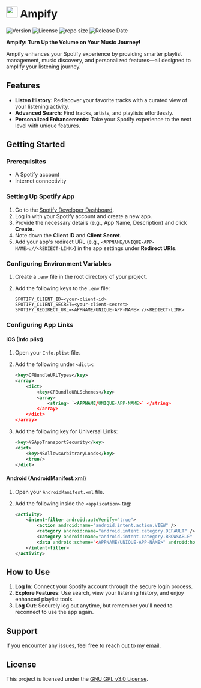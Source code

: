 # <img src="https://github.com/samanjhutty/ampify/blob/main/android/app/src/main/res/mipmap-hdpi/ic_launcher.png" width="30" height="30"> Ampify

![Version](https://img.shields.io/github/v/release/samanjhutty/ampify)
![License](https://img.shields.io/github/license/samanjhutty/ampify)
![repo size](https://img.shields.io/github/repo-size/samanjhutty/ampify)
![Release Date](https://img.shields.io/github/release-date/samanjhutty/ampify)

**Ampify: Turn Up the Volume on Your Music Journey!**

Ampify enhances your Spotify experience by providing smarter playlist management, music discovery, and personalized features—all designed to amplify your listening journey.

## Features

- **Listen History**: Rediscover your favorite tracks with a curated view of your listening activity.
- **Advanced Search**: Find tracks, artists, and playlists effortlessly.
- **Personalized Enhancements**: Take your Spotify experience to the next level with unique features.

## Getting Started

### Prerequisites

- A Spotify account
- Internet connectivity

### Setting Up Spotify App

1. Go to the [Spotify Developer Dashboard](https://developer.spotify.com/dashboard/).
2. Log in with your Spotify account and create a new app.
3. Provide the necessary details (e.g., App Name, Description) and click **Create**.
4. Note down the **Client ID** and **Client Secret**.
5. Add your app's redirect URL (e.g., `<APPNAME/UNIQUE-APP-NAME>://<REDIECT-LINK>`) in the app settings under **Redirect URIs**.

### Configuring Environment Variables

1. Create a `.env` file in the root directory of your project.
2. Add the following keys to the `.env` file:

   ```env
   SPOTIFY_CLIENT_ID=<your-client-id>
   SPOTIFY_CLIENT_SECRET=<your-client-secret>
   SPOTIFY_REDIRECT_URL=<APPNAME/UNIQUE-APP-NAME>://<REDIECT-LINK>
   ```

### Configuring App Links

#### iOS (Info.plist)

1. Open your `Info.plist` file.
2. Add the following under `<dict>`:

   ```xml
   <key>CFBundleURLTypes</key>
   <array>
       <dict>
           <key>CFBundleURLSchemes</key>
           <array>
               <string> `<APPNAME/UNIQUE-APP-NAME>` </string>
           </array>
       </dict>
   </array>
   ```

3. Add the following key for Universal Links:

   ```xml
   <key>NSAppTransportSecurity</key>
   <dict>
       <key>NSAllowsArbitraryLoads</key>
       <true/>
   </dict>
   ```

#### Android (AndroidManifest.xml)

1. Open your `AndroidManifest.xml` file.
2. Add the following inside the `<application>` tag:

   ```xml
   <activity>
       <intent-filter android:autoVerify="true">
           <action android:name="android.intent.action.VIEW" />
           <category android:name="android.intent.category.DEFAULT" />
           <category android:name="android.intent.category.BROWSABLE" />
           <data android:scheme="<APPNAME/UNIQUE-APP-NAME>" android:host="<REDIECT-LINK>" />
       </intent-filter>
   </activity>
   ```

## How to Use

1. **Log In**: Connect your Spotify account through the secure login process.
2. **Explore Features**: Use search, view your listening history, and enjoy enhanced playlist tools.
3. **Log Out**: Securely log out anytime, but remember you'll need to reconnect to use the app again.

## Support

If you encounter any issues, feel free to reach out to my [email](mailto:samandeep.flutterdev@gmail.com).

## License

This project is licensed under the [GNU GPL v3.0 License](https://github.com/samandeep-flutter/Ampify/blob/main/LICENCE).
